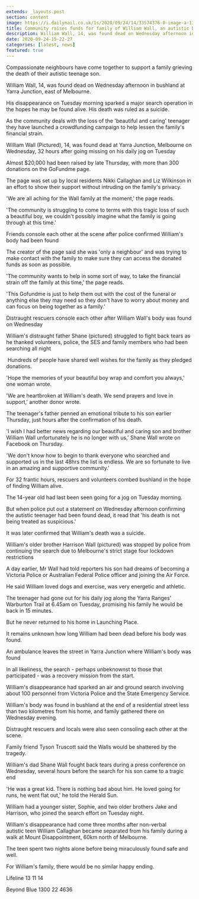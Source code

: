 ```yaml
---
extends: _layouts.post
section: content
image: https://i.dailymail.co.uk/1s/2020/09/24/14/33574376-0-image-a-13_1600953828633.jpg 
title: Community raises funds for family of William Wall, an autistic boy found dead in Victorian bushland 
description: William Wall, 14, was found dead on Wednesday afternoon in bushland at Yarra Junction, east of Melbourne. 
date: 2020-09-24-15-22-27 
categories: [latest, news] 
featured: true 
--- 
```

Compassionate neighbours have come together to support a family grieving the death of their autistic teenage son.

William Wall, 14, was found dead on Wednesday afternoon in bushland at Yarra Junction, east of Melbourne.  

His disappearance on Tuesday morning sparked a major search operation in the hopes he may be found alive. His death was ruled as a suicide.

As the community deals with the loss of the 'beautiful and caring' teenager they have launched a crowdfunding campaign to help lessen the family's financial strain.  

William Wall (Pictured), 14, was found dead at Yarra Junction, Melbourne on Wednesday, 32 hours after going missing on his daily jog on Tuesday

Almost $20,000 had been raised by late Thursday, with more than 300 donations on the GoFundme page.

The page was set up by local residents Nikki Callaghan and Liz Wilkinson in an effort to show their support without intruding on the family's privacy. 

'We are all aching for the Wall family at the moment,' the page reads. 

'The community is struggling to come to terms with this tragic loss of such a beautiful boy, we couldn't possibly imagine what the family is going through at this time.' 

Friends console each other at the scene after police confirmed William's body had been found

The creator of the page said she was 'only a neighbour' and was trying to make contact with the family to make sure they can access the donated funds as soon as possible.

'The community wants to help in some sort of way, to take the financial strain off the family at this time,' the page reads.

'This Gofundme is just to help them out with the cost of the funeral or anything else they may need so they don't have to worry about money and can focus on being together as a family.'   

Distraught rescuers console each other after William Wall's body was found on Wednesday

William's distraught father Shane (pictured) struggled to fight back tears as he thanked volunteers, police, the SES and family members who had been searching all night

 Hundreds of people have shared well wishes for the family as they pledged donations.

'Hope the memories of your beautiful boy wrap and comfort you always,' one woman wrote.

'We are heartbroken at William's death. We send prayers and love in support,' another donor wrote. 

The teenager's father penned an emotional tribute to his son earlier Thursday, just hours after the confirmation of his death. 

'I wish I had better news regarding our beautiful and caring son and brother William Wall unfortunately he is no longer with us,' Shane Wall wrote on Facebook on Thursday.

'We don't know how to begin to thank everyone who searched and supported us in the last 48hrs the list is endless. We are so fortunate to live in an amazing and supportive community.'

For 32 frantic hours, rescuers and volunteers combed bushland in the hope of finding William alive.

The 14-year old had last been seen going for a jog on Tuesday morning.

But when police put out a statement on Wednesday afternoon confirming the autistic teenager had been found dead, it read that 'his death is not being treated as suspicious.'

It was later confirmed that William's death was a suicide. 

William's older brother Harrison Wall (pictured) was stopped by police from continuing the search due to Melbourne's strict stage four lockdown restrictions

A day earlier, Mr Wall had told reporters his son had dreams of becoming a Victoria Police or Australian Federal Police officer and joining the Air Force.

He said William loved dogs and exercise, was very energetic and athletic.

The teenager had gone out for his daily jog along the Yarra Ranges' Warburton Trail at 6.45am on Tuesday, promising his family he would be back in 15 minutes. 

But he never returned to his home in Launching Place. 

It remains unknown how long William had been dead before his body was found. 

An ambulance leaves the street in Yarra Junction where William's body was found

In all likeliness, the search - perhaps unbeknownst to those that participated - was a recovery mission from the start.  

William's disappearance had sparked an air and ground search involving about 100 personnel from Victoria Police and the State Emergency Service.

William's body was found in bushland at the end of a residential street less than two kilometres from his home, and family gathered there on Wednesday evening.

Distraught rescuers and locals were also seen consoling each other at the scene. 

Family friend Tyson Truscott said the Walls would be shattered by the tragedy. 

William's dad Shane Wall fought back tears during a press conference on Wednesday, several hours before the search for his son came to a tragic end

'He was a great kid. There is nothing bad about him. He loved going for runs, he went flat out,' he told the Herald Sun.

William had a younger sister, Sophie, and two older brothers Jake and Harrison, who joined the search effort on Tuesday night.

William's disappearance had come three months after non-verbal autistic teen William Callaghan became separated from his family during a walk at Mount Disappointment, 60km north of Melbourne.

The teen spent two nights alone before being miraculously found safe and well.  

For William's family, there would be no similar happy ending. 

Lifeline 13 11 14

Beyond Blue 1300 22 4636  



